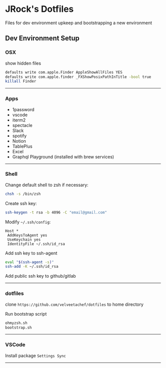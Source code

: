 # JRock's Dotfiles

Files for dev environment upkeep and bootstrapping a new environment

## Dev Environment Setup

### OSX
show hidden files
```bash
defaults write com.apple.Finder AppleShowAllFiles YES
defaults write com.apple.finder _FXShowPosixPathInTitle -bool true
killall Finder
```

---

### Apps
- 1password
- vscode
- iterm2
- spectacle
- Slack
- spotify
- Notion
- TablePlus
- Excel
- Graphql Playground (installed with brew services)

---

### Shell
Change default shell to zsh if necessary:
```bash
chsh -s /bin/zsh
```

Create ssh key:
```bash
ssh-keygen -t rsa -b 4096 -C "email@gmail.com"
```

Modify `~/.ssh/config`:
```
Host *
 AddKeysToAgent yes
 UseKeychain yes
 IdentityFile ~/.ssh/id_rsa
```

Add ssh key to ssh-agent
```bash
eval "$(ssh-agent -s)"
ssh-add -K ~/.ssh/id_rsa
```

Add public ssh key to github/gitlab

---

### dotfiles
clone `https://github.com/velveetachef/dotfiles` to home directory

Run bootstrap script
```bash
ohmyzsh.sh
bootstrap.sh
```

---

### VSCode
Install package `Settings Sync`

---

